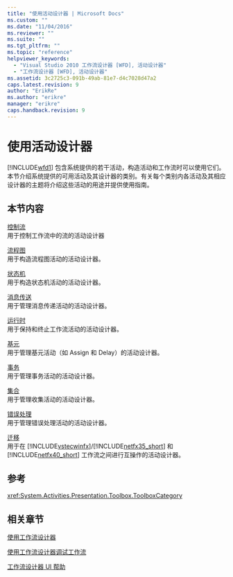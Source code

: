 ```yaml
---
title: "使用活动设计器 | Microsoft Docs"
ms.custom: ""
ms.date: "11/04/2016"
ms.reviewer: ""
ms.suite: ""
ms.tgt_pltfrm: ""
ms.topic: "reference"
helpviewer_keywords: 
  - "Visual Studio 2010 工作流设计器 [WFD], 活动设计器"
  - "工作流设计器 [WFD], 活动设计器"
ms.assetid: 3c2725c3-091b-49ab-81e7-d4c7028d47a2
caps.latest.revision: 9
author: "ErikRe"
ms.author: "erikre"
manager: "erikre"
caps.handback.revision: 9
---
```

# 使用活动设计器
[!INCLUDE[wfd1](../workflow-designer/includes/wfd1_md.md)] 包含系统提供的若干活动，构造活动和工作流时可以使用它们。本节介绍系统提供的可用活动及其设计器的类别。有关每个类别内各活动及其相应设计器的主题将介绍这些活动的用途并提供使用指南。  
  
## 本节内容  
 [控制流](../workflow-designer/control-flow-activity-designers.md)  
 用于控制工作流中的流的活动设计器  
  
 [流程图](../workflow-designer/flowchart-activity-designers.md)  
 用于构造流程图活动的活动设计器。  
  
 [状态机](../workflow-designer/state-machine-activity-designers.md)  
 用于构造状态机活动的活动设计器。  
  
 [消息传送](../workflow-designer/messaging-activity-designers.md)  
 用于管理消息传递活动的活动设计器。  
  
 [运行时](../workflow-designer/runtime-activity-designers.md)  
 用于保持和终止工作流活动的活动设计器。  
  
 [基元](../workflow-designer/primitives-activity-designers.md)  
 用于管理基元活动（如 Assign 和 Delay）的活动设计器。  
  
 [事务](../workflow-designer/transaction-activity-designers.md)  
 用于管理事务活动的活动设计器。  
  
 [集合](../workflow-designer/collection-activity-designers.md)  
 用于管理收集活动的活动设计器。  
  
 [错误处理](../workflow-designer/error-handling-activity-designers.md)  
 用于管理错误处理活动的活动设计器。  
  
 [迁移](../workflow-designer/migration-activity-designers.md)  
 用于在 [!INCLUDE[vstecwinfx](../workflow-designer/includes/vstecwinfx_md.md)]\/[!INCLUDE[netfx35_short](../workflow-designer/includes/netfx35_short_md.md)] 和 [!INCLUDE[netfx40_short](../workflow-designer/includes/netfx40_short_md.md)] 工作流之间进行互操作的活动设计器。  
  
## 参考  
 <xref:System.Activities.Presentation.Toolbox.ToolboxCategory>  
  
## 相关章节  
 [使用工作流设计器](../workflow-designer/using-the-workflow-designer.md)  
  
 [使用工作流设计器调试工作流](../workflow-designer/debugging-workflows-with-the-workflow-designer.md)  
  
 [工作流设计器 UI 帮助](../workflow-designer/workflow-designer-ui-help.md)